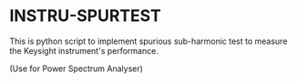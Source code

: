 # INSTRU-SPURTEST

This is python script to implement spurious sub-harmonic test to measure the Keysight instrument's performance.

(Use for Power Spectrum Analyser)
